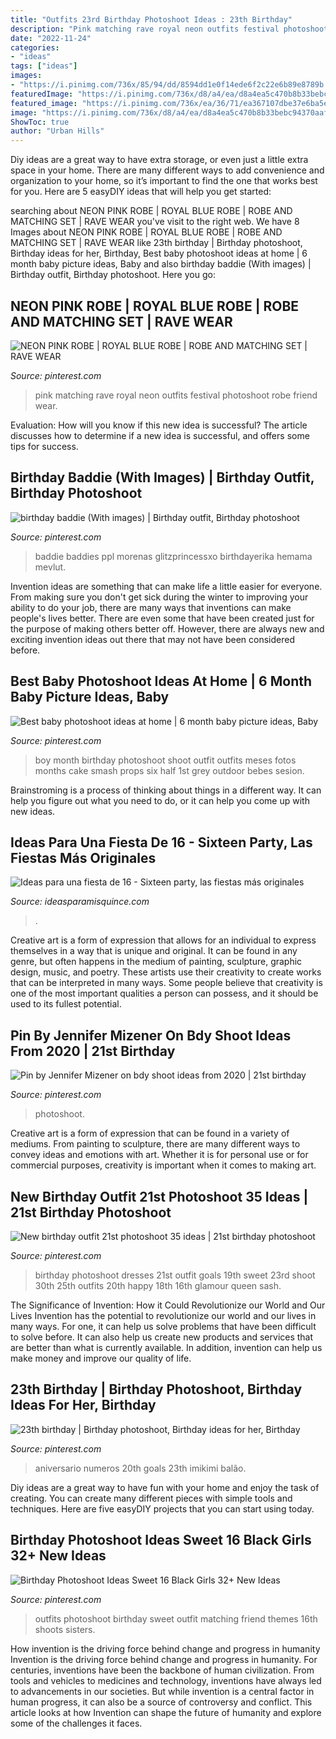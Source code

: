 ```yaml
---
title: "Outfits 23rd Birthday Photoshoot Ideas : 23th Birthday"
description: "Pink matching rave royal neon outfits festival photoshoot robe friend wear"
date: "2022-11-24"
categories:
- "ideas"
tags: ["ideas"]
images:
- "https://i.pinimg.com/736x/85/94/dd/8594dd1e0f14ede6f2c22e6b89e8789b.jpg"
featuredImage: "https://i.pinimg.com/736x/d8/a4/ea/d8a4ea5c470b8b33bebc94370aaf624d--birthday-makeup--birthday.jpg"
featured_image: "https://i.pinimg.com/736x/ea/36/71/ea367107dbe37e6ba5e2de7bfad0a8cc.jpg"
image: "https://i.pinimg.com/736x/d8/a4/ea/d8a4ea5c470b8b33bebc94370aaf624d--birthday-makeup--birthday.jpg"
ShowToc: true
author: "Urban Hills"
---
```



Diy ideas are a great way to have extra storage, or even just a little extra space in your home. There are many different ways to add convenience and organization to your home, so it’s important to find the one that works best for you. Here are 5 easyDIY ideas that will help you get started: 

	

		
searching about NEON PINK ROBE | ROYAL BLUE ROBE | ROBE AND MATCHING SET | RAVE WEAR you've visit to the right web. We have 8 Images about NEON PINK ROBE | ROYAL BLUE ROBE | ROBE AND MATCHING SET | RAVE WEAR like 23th birthday | Birthday photoshoot, Birthday ideas for her, Birthday, Best baby photoshoot ideas at home | 6 month baby picture ideas, Baby and also birthday baddie (With images) | Birthday outfit, Birthday photoshoot. Here you go:
		
    
## NEON PINK ROBE | ROYAL BLUE ROBE | ROBE AND MATCHING SET | RAVE WEAR

<img loading=lazy src="https://i.pinimg.com/736x/34/fe/1f/34fe1fd0a24975ae7da056c8de8ffc7a.jpg" onerror="this.onerror=null;this.src='https://tse1.mm.bing.net/th?id=OIP.qObqTV9qLN9KqbtMi0VgewHaLH&amp;pid=15.1';" alt="NEON PINK ROBE | ROYAL BLUE ROBE | ROBE AND MATCHING SET | RAVE WEAR">

_Source: pinterest.com_

>pink matching rave royal neon outfits festival photoshoot robe friend wear. 

	

Evaluation: How will you know if this new idea is successful?
The article discusses how to determine if a new idea is successful, and offers some tips for success.

    
## Birthday Baddie (With Images) | Birthday Outfit, Birthday Photoshoot

<img loading=lazy src="https://i.pinimg.com/736x/80/d3/33/80d333dc4b9d6d59d200170097096a75.jpg" onerror="this.onerror=null;this.src='https://tse1.mm.bing.net/th?id=OIP.ele7JYDMp_xJ9YT8-r77WgHaNK&amp;pid=15.1';" alt="birthday baddie (With images) | Birthday outfit, Birthday photoshoot">

_Source: pinterest.com_

>baddie baddies ppl morenas glitzprincessxo birthdayerika hemama mevlut. 

	

Invention ideas are something that can make life a little easier for everyone. From making sure you don't get sick during the winter to improving your ability to do your job, there are many ways that inventions can make people's lives better. There are even some that have been created just for the purpose of making others better off. However, there are always new and exciting invention ideas out there that may not have been considered before.

    
## Best Baby Photoshoot Ideas At Home | 6 Month Baby Picture Ideas, Baby

<img loading=lazy src="https://i.pinimg.com/736x/85/94/dd/8594dd1e0f14ede6f2c22e6b89e8789b.jpg" onerror="this.onerror=null;this.src='https://tse3.mm.bing.net/th?id=OIP.wJTwzGjytfSJuxQmIgu-cwHaGW&amp;pid=15.1';" alt="Best baby photoshoot ideas at home | 6 month baby picture ideas, Baby">

_Source: pinterest.com_

>boy month birthday photoshoot shoot outfit outfits meses fotos months cake smash props six half 1st grey outdoor bebes sesion. 

	

Brainstroming is a process of thinking about things in a different way. It can help you figure out what you need to do, or it can help you come up with new ideas.

    
## Ideas Para Una Fiesta De 16 - Sixteen Party, Las Fiestas Más Originales

<img loading=lazy src="https://ideasparamisquince.com/wp-content/uploads/2018/01/ideas-para-una-fiesta-de-16-sixteen-party-.jpg" onerror="this.onerror=null;this.src='https://tse4.mm.bing.net/th?id=OIP.qxH27NuSDPXdZkcOSXAt0QHaLH&amp;pid=15.1';" alt="Ideas para una fiesta de 16 - Sixteen party, las fiestas más originales">

_Source: ideasparamisquince.com_

>. 

	

Creative art is a form of expression that allows for an individual to express themselves in a way that is unique and original. It can be found in any genre, but often happens in the medium of painting, sculpture, graphic design, music, and poetry. These artists use their creativity to create works that can be interpreted in many ways. Some people believe that creativity is one of the most important qualities a person can possess, and it should be used to its fullest potential.

    
## Pin By Jennifer Mizener On Bdy Shoot Ideas From 2020 | 21st Birthday

<img loading=lazy src="https://i.pinimg.com/736x/cf/78/52/cf7852c1cfd689e80cfa7f890cc8b799.jpg" onerror="this.onerror=null;this.src='https://tse3.mm.bing.net/th?id=OIP.3MtNxDl9yHF1eO4mwBGvYAHaIx&amp;pid=15.1';" alt="Pin by Jennifer Mizener on bdy shoot ideas from 2020 | 21st birthday">

_Source: pinterest.com_

>photoshoot. 

	

Creative art is a form of expression that can be found in a variety of mediums. From painting to sculpture, there are many different ways to convey ideas and emotions with art. Whether it is for personal use or for commercial purposes, creativity is important when it comes to making art.

    
## New Birthday Outfit 21st Photoshoot 35 Ideas | 21st Birthday Photoshoot

<img loading=lazy src="https://i.pinimg.com/736x/ea/36/71/ea367107dbe37e6ba5e2de7bfad0a8cc.jpg" onerror="this.onerror=null;this.src='https://tse3.mm.bing.net/th?id=OIP.gi2RfLOzE3srY8i9Llzw4wAAAA&amp;pid=15.1';" alt="New birthday outfit 21st photoshoot 35 ideas | 21st birthday photoshoot">

_Source: pinterest.com_

>birthday photoshoot dresses 21st outfit goals 19th sweet 23rd shoot 30th 25th outfits 20th happy 18th 16th glamour queen sash. 

	

The Significance of Invention: How it Could Revolutionize our World and Our Lives
Invention has the potential to revolutionize our world and our lives in many ways. For one, it can help us solve problems that have been difficult to solve before. It can also help us create new products and services that are better than what is currently available. In addition, invention can help us make money and improve our quality of life.

    
## 23th Birthday | Birthday Photoshoot, Birthday Ideas For Her, Birthday

<img loading=lazy src="https://i.pinimg.com/736x/d8/a4/ea/d8a4ea5c470b8b33bebc94370aaf624d--birthday-makeup--birthday.jpg" onerror="this.onerror=null;this.src='https://tse4.mm.bing.net/th?id=OIP.RoBZ2uLKsLcEG8fXjpIasQHaJ3&amp;pid=15.1';" alt="23th birthday | Birthday photoshoot, Birthday ideas for her, Birthday">

_Source: pinterest.com_

>aniversario numeros 20th goals 23th imikimi balão. 

	

Diy ideas are a great way to have fun with your home and enjoy the task of creating. You can create many different pieces with simple tools and techniques. Here are five easyDIY projects that you can start using today.

    
## Birthday Photoshoot Ideas Sweet 16 Black Girls 32+ New Ideas

<img loading=lazy src="https://i.pinimg.com/736x/37/ea/f6/37eaf69b69671a3f7afe55b542dedae6.jpg" onerror="this.onerror=null;this.src='https://tse4.mm.bing.net/th?id=OIP.kmU9984wCqNferV3tQ6uKQAAAA&amp;pid=15.1';" alt="Birthday Photoshoot Ideas Sweet 16 Black Girls 32+ New Ideas">

_Source: pinterest.com_

>outfits photoshoot birthday sweet outfit matching friend themes 16th shoots sisters. 

	

How invention is the driving force behind change and progress in humanity
Invention is the driving force behind change and progress in humanity. For centuries, inventions have been the backbone of human civilization. From tools and vehicles to medicines and technology, inventions have always led to advancements in our societies. But while invention is a central factor in human progress, it can also be a source of controversy and conflict. This article looks at how Invention can shape the future of humanity and explore some of the challenges it faces.

